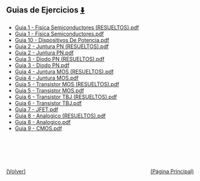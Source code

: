 
<html>
<body>
<h2>Guias de Ejercicios <a href="https://downgit.github.io/#/home?url=https://github.com/Apuntes-FIUBA/Apuntes-Electronica/tree/main/86 - Electrónica/8603 - Dispositivos Semiconductores/Guias de Ejercicios" style="font-size:20px">  ⬇️ </a></h2>
<ul>
    <li><a href="Guia 1 - Fisica Semiconductores (RESUELTOS).pdf">Guia 1 - Fisica Semiconductores (RESUELTOS).pdf</a></li>
    <li><a href="Guia 1 - Fisica Semiconductores.pdf">Guia 1 - Fisica Semiconductores.pdf</a></li>
    <li><a href="Guia 10 - Dispositivos De Potencia.pdf">Guia 10 - Dispositivos De Potencia.pdf</a></li>
    <li><a href="Guia 2 - Juntura PN (RESUELTOS).pdf">Guia 2 - Juntura PN (RESUELTOS).pdf</a></li>
    <li><a href="Guia 2 - Juntura PN.pdf">Guia 2 - Juntura PN.pdf</a></li>
    <li><a href="Guia 3 - Diodo PN (RESUELTOS).pdf">Guia 3 - Diodo PN (RESUELTOS).pdf</a></li>
    <li><a href="Guia 3 - Diodo PN.pdf">Guia 3 - Diodo PN.pdf</a></li>
    <li><a href="Guia 4 - Juntura MOS (RESUELTOS).pdf">Guia 4 - Juntura MOS (RESUELTOS).pdf</a></li>
    <li><a href="Guia 4 - Juntura MOS.pdf">Guia 4 - Juntura MOS.pdf</a></li>
    <li><a href="Guia 5 - Transistor MOS (RESUELTOS).pdf">Guia 5 - Transistor MOS (RESUELTOS).pdf</a></li>
    <li><a href="Guia 5 - Transistor MOS.pdf">Guia 5 - Transistor MOS.pdf</a></li>
    <li><a href="Guia 6 - Transistor TBJ (RESUELTOS).pdf">Guia 6 - Transistor TBJ (RESUELTOS).pdf</a></li>
    <li><a href="Guia 6 - Transistor TBJ.pdf">Guia 6 - Transistor TBJ.pdf</a></li>
    <li><a href="Guia 7 - JFET.pdf">Guia 7 - JFET.pdf</a></li>
    <li><a href="Guia 8 - Analogico (RESUELTOS).pdf">Guia 8 - Analogico (RESUELTOS).pdf</a></li>
    <li><a href="Guia 8 - Analogico.pdf">Guia 8 - Analogico.pdf</a></li>
    <li><a href="Guia 9 - CMOS.pdf">Guia 9 - CMOS.pdf</a></li>
</ul>
</body>
</html>




<br><br><br><br><br><a href="../" style="float: left">(Volver)</a> <a href="https://apuntes-fiuba.github.io/Apuntes-Electronica" style="float: right">(Página Principal)</a>
